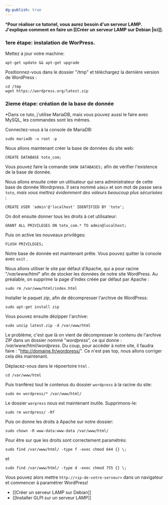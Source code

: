```yaml
---
dg-publish: true
---
```


***Pour réaliser ce tutoriel, vous aurez besoin d'un serveur LAMP. J'explique comment en faire un [[Créer un serveur LAMP sur Debian |ici]].**

### 1ere étape: instalation de WorPress.
Mettez à jour votre machine: 

```
apt-get update && apt-get upgrade
```

Positionnez-vous dans le dossier "/tmp" et téléchargez la dernière version de WordPress :

```
cd /tmp
wget https://wordpress.org/latest.zip
```


### 2ieme étape: création de la base de donnée

*Dans ce tuto, j'utilise MariaDB, mais vous pouvez aussi le faire avec MySQL, les commandes sont les mêmes.

Connectez-vous à la console de MariaDB:

```
sudo mariadb -u root -p
```

Nous allons maintenant créer la base de données du site web:

```
CREATE DATABASE toto_com;
```

Vous pouvez faire la comande `SHOW DATABASES;` afin de vérifier l'existence de la base de donnée.

Nous allons ensuite créer un utilisateur qui sera administrateur de cette base de donnée Wordrpress. Il sera nommé `admin` et son mot de passe sera `toto`, *mais vous mettrez évidemment des valeurs beaucoup plus sécurisées* :

```
CREATE USER 'admin'@'localhost' IDENTIFIED BY 'toto';
```

On doit ensuite donner tous les droits à cet utilisateur:

```
GRANT ALL PRIVILEGES ON toto_com.* TO admin@localhost;
```

Puis on active les nouveaux privilèges:

```
FLUSH PRIVILEGES;
```

Notre base de donnée est maintenant prête. Vous pouvez quitter la console avec  `exit` .

Nous allons utiliser le site par défaut d'Apache, qui a pour racine "_/var/www/html_" afin de stocker les données de notre site WordPress. Au préalable, on supprime la page d'index créée par défaut par Apache :

```
sudo rm /var/www/html/index.html
```

 Installer le paquet *zip*, afin de décompresser l'archive de WordPress:

```
sudo apt-get install zip
```

Vous pouvez ensuite dézipper l'archive:

```
sudo unzip latest.zip -d /var/www/html
```

Le problème, c'est que là on vient de décompresser le contenu de l'archive ZIP dans un dossier nommé "_wordpress_", ce qui donne : _/var/www/html/wordpress_. Du coup, pour accéder à notre site, il faudra faire : "http://domaine.fr/wordpress/".  Ce n'est pas top, nous allons corriger cela dès maintenant.

Déplacez-vous dans le répoertoire `html` .

```
cd /var/www/html
```

Puis tranférez tout le contenus du dossier `wordpress` à la racine du site:

```
sudo mv wordpress/* /var/www/html/
```

Le dossier `worpress` nous est maintenant inutile. Supprimons-le:

```
sudo rm wordpress/ -Rf
```

Puis on donne les droits à Apache sur notre dossier:

```
sudo chown -R www-data:www-data /var/www/html/
```

Pour être sur que les droits sont correctement paramétrés:

```
sudo find /var/www/html/ -type f -exec chmod 644 {} \;
```
et
```
sudo find /var/www/html/ -type d -exec chmod 755 {} \;
```

Vous pouvez alors mettre `http://<ip-de-votre-serveur>` dans un navigateur et commencer à paramétrer WordPress!

- [[Créer un serveur LAMP sur Debian]]
- [[Installer GLPI sur un serveur LAMP]]


